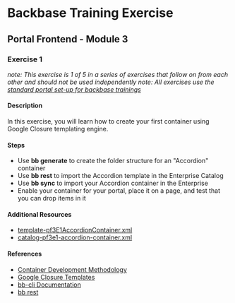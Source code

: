 # Backbase Training Exercise

## Portal Frontend - Module 3

### Exercise 1

_note: This exercise is 1 of 5 in a series of exercises that follow on from each other and should not be used independently_
_note: All exercises use the [standard portal set-up for backbase trainings](https://my.backbase.com/resources/how-to-guides/getting-your-first-launchpad-based-portal-set-up/)_

#### Description

In this exercise, you will learn how to create your first container using Google Closure templating engine.

#### Steps

 - Use **bb generate** to create the folder structure for an "Accordion" container
 - Use **bb rest** to import the Accordion template in the Enterprise Catalog
 - Use **bb sync** to import your Accordion container in the Enterprise
 - Enable your container for your portal, place it on a page, and test that you can drop items in it

#### Additional Resources

 - [template-pf3E1AccordionContainer.xml](template-pf3E1AccordionContainer.xml)
 - [catalog-pf3e1-accordion-container.xml](catalog-pf3e1-accordion-container.xml)

#### References

 - [Container Development Methodology](https://my.backbase.com/resources/documentation/portal/5.5.1.0/devd_comp_cont.html)
 - [Google Closure Templates](https://my.backbase.com/resources/documentation/portal/5.5.1.0/devd_comp_cont_soyt.html)
 - [bb-cli Documentation](https://github.com/Backbase/bb-cli)
 - [bb rest](https://github.com/Backbase/mosaic-rest-js)
